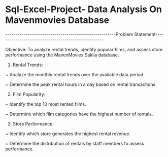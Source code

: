 # Sql-Excel-Project- Data Analysis On Mavenmovies Database
------------------------------------------------------Problem Statement----------------------------------------------------

Objective: To analyze rental trends, identify popular films, and assess store performance using the MavenMovies Sakila database.

1. Rental Trends:

~ Analyze the monthly rental trends over the available data period.

~ Determine the peak rental hours in a day based on rental transactions.

2. Film Popularity:	

~ Identify the top 10 most rented films.

~ Determine which film categories have the highest number of rentals.

3. Store Performance:

~ Identify which store generates the highest rental revenue.

~ Determine the distribution of rentals by staff members to assess performance.
